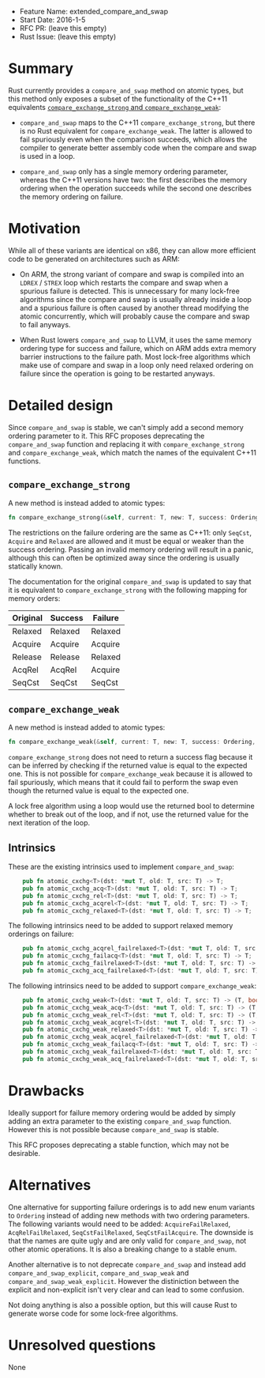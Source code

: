 - Feature Name: extended_compare_and_swap
- Start Date: 2016-1-5
- RFC PR: (leave this empty)
- Rust Issue: (leave this empty)

# Summary
[summary]: #summary

Rust currently provides a `compare_and_swap` method on atomic types, but this method only exposes a subset of the functionality of the C++11 equivalents [`compare_exchange_strong` and `compare_exchange_weak`](http://en.cppreference.com/w/cpp/atomic/atomic/compare_exchange):

- `compare_and_swap` maps to the C++11 `compare_exchange_strong`, but there is no Rust equivalent for `compare_exchange_weak`. The latter is allowed to fail spuriously even when the comparison succeeds, which allows the compiler to generate better assembly code when the compare and swap is used in a loop.

- `compare_and_swap` only has a single memory ordering parameter, whereas the C++11 versions have two: the first describes the memory ordering when the operation succeeds while the second one describes the memory ordering on failure.

# Motivation
[motivation]: #motivation

While all of these variants are identical on x86, they can allow more efficient code to be generated on architectures such as ARM:

- On ARM, the strong variant of compare and swap is compiled into an `LDREX` / `STREX` loop which restarts the compare and swap when a spurious failure is detected. This is unnecessary for many lock-free algorithms since the compare and swap is usually already inside a loop and a spurious failure is often caused by another thread modifying the atomic concurrently, which will probably cause the compare and swap to fail anyways.

- When Rust lowers `compare_and_swap` to LLVM, it uses the same memory ordering type for success and failure, which on ARM adds extra memory barrier instructions to the failure path. Most lock-free algorithms which make use of compare and swap in a loop only need relaxed ordering on failure since the operation is going to be restarted anyways.

# Detailed design
[design]: #detailed-design

Since `compare_and_swap` is stable, we can't simply add a second memory ordering parameter to it. This RFC proposes deprecating the `compare_and_swap` function and replacing it with `compare_exchange_strong` and `compare_exchange_weak`, which match the names of the equivalent C++11 functions.

## `compare_exchange_strong`

A new method is instead added to atomic types:

```rust
fn compare_exchange_strong(&self, current: T, new: T, success: Ordering, failure: Ordering) -> T;
```

The restrictions on the failure ordering are the same as C++11: only `SeqCst`, `Acquire` and `Relaxed` are allowed and it must be equal or weaker than the success ordering. Passing an invalid memory ordering will result in a panic, although this can often be optimized away since the ordering is usually statically known.

The documentation for the original `compare_and_swap` is updated to say that it is equivalent to `compare_exchange_strong` with the following mapping for memory orders:

Original | Success | Failure
-------- | ------- | -------
Relaxed  | Relaxed | Relaxed
Acquire  | Acquire | Acquire
Release  | Release | Relaxed
AcqRel   | AcqRel  | Acquire
SeqCst   | SeqCst  | SeqCst

## `compare_exchange_weak`

A new method is instead added to atomic types:

```rust
fn compare_exchange_weak(&self, current: T, new: T, success: Ordering, failure: Ordering) -> (T, bool);
```

`compare_exchange_strong` does not need to return a success flag because it can be inferred by checking if the returned value is equal to the expected one. This is not possible for `compare_exchange_weak` because it is allowed to fail spuriously, which means that it could fail to perform the swap even though the returned value is equal to the expected one.

A lock free algorithm using a loop would use the returned bool to determine whether to break out of the loop, and if not, use the returned value for the next iteration of the loop.

## Intrinsics

These are the existing intrinsics used to implement `compare_and_swap`:

```rust
    pub fn atomic_cxchg<T>(dst: *mut T, old: T, src: T) -> T;
    pub fn atomic_cxchg_acq<T>(dst: *mut T, old: T, src: T) -> T;
    pub fn atomic_cxchg_rel<T>(dst: *mut T, old: T, src: T) -> T;
    pub fn atomic_cxchg_acqrel<T>(dst: *mut T, old: T, src: T) -> T;
    pub fn atomic_cxchg_relaxed<T>(dst: *mut T, old: T, src: T) -> T;
```

The following intrinsics need to be added to support relaxed memory orderings on failure:

```rust
    pub fn atomic_cxchg_acqrel_failrelaxed<T>(dst: *mut T, old: T, src: T) -> T;
    pub fn atomic_cxchg_failacq<T>(dst: *mut T, old: T, src: T) -> T;
    pub fn atomic_cxchg_failrelaxed<T>(dst: *mut T, old: T, src: T) -> T;
    pub fn atomic_cxchg_acq_failrelaxed<T>(dst: *mut T, old: T, src: T) -> T;
```

The following intrinsics need to be added to support `compare_exchange_weak`:

```rust
    pub fn atomic_cxchg_weak<T>(dst: *mut T, old: T, src: T) -> (T, bool);
    pub fn atomic_cxchg_weak_acq<T>(dst: *mut T, old: T, src: T) -> (T, bool);
    pub fn atomic_cxchg_weak_rel<T>(dst: *mut T, old: T, src: T) -> (T, bool);
    pub fn atomic_cxchg_weak_acqrel<T>(dst: *mut T, old: T, src: T) -> (T, bool);
    pub fn atomic_cxchg_weak_relaxed<T>(dst: *mut T, old: T, src: T) -> (T, bool);
    pub fn atomic_cxchg_weak_acqrel_failrelaxed<T>(dst: *mut T, old: T, src: T) -> (T, bool);
    pub fn atomic_cxchg_weak_failacq<T>(dst: *mut T, old: T, src: T) -> (T, bool);
    pub fn atomic_cxchg_weak_failrelaxed<T>(dst: *mut T, old: T, src: T) -> (T, bool);
    pub fn atomic_cxchg_weak_acq_failrelaxed<T>(dst: *mut T, old: T, src: T) -> (T, bool);
```

# Drawbacks
[drawbacks]: #drawbacks

Ideally support for failure memory ordering would be added by simply adding an extra parameter to the existing `compare_and_swap` function. However this is not possible because `compare_and_swap` is stable.

This RFC proposes deprecating a stable function, which may not be desirable.

# Alternatives
[alternatives]: #alternatives

One alternative for supporting failure orderings is to add new enum variants to `Ordering` instead of adding new methods with two ordering parameters. The following variants would need to be added: `AcquireFailRelaxed`, `AcqRelFailRelaxed`, `SeqCstFailRelaxed`, `SeqCstFailAcquire`. The downside is that the names are quite ugly and are only valid for `compare_and_swap`, not other atomic operations. It is also a breaking change to a stable enum.

Another alternative is to not deprecate `compare_and_swap` and instead add `compare_and_swap_explicit`, `compare_and_swap_weak` and `compare_and_swap_weak_explicit`. However the distiniction between the explicit and non-explicit isn't very clear and can lead to some confusion.

Not doing anything is also a possible option, but this will cause Rust to generate worse code for some lock-free algorithms.

# Unresolved questions
[unresolved]: #unresolved-questions

None
